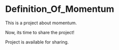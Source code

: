 # Definition_Of_Momentum
This is a project about momentum.

Now, its time to share the project!

Project is available for sharing.
